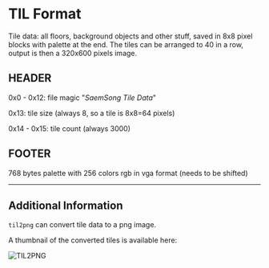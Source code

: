 TIL Format
==========

Tile data: all floors, background objects and other stuff, saved in 8x8 pixel
blocks with palette at the end.
The tiles can be arranged to 40 in a row, output is then a 320x600 pixels image.

HEADER
------

0x0 - 0x12: file magic "*SaemSong Tile Data*"

0x13: tile size (always 8, so a tile is 8x8=64 pixels)

0x14 - 0x15: tile count (always 3000)

FOOTER
------

768 bytes palette with 256 colors rgb in vga format (needs to be shifted)

---

Additional Information
----------------------

```til2png``` can convert tile data to a png image.

A thumbnail of the converted tiles is available here:

![TIL2PNG](imgs/eracha_til2png.png)
